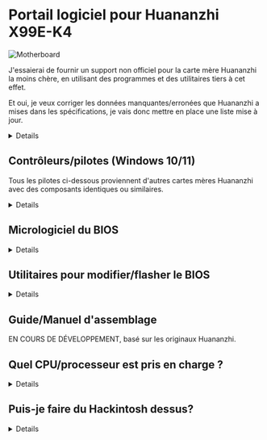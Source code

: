 [Outils pour Aptio V]: https://www.mediafire.com/file/ucvt4pdxjrtpmu7/Tools_for_AMI_Aptio_V.zip/file
[Outils pour Aptio V (Alt)]: https://disk.yandex.com/d/XrZjsImaqxl8Uw
[ici]: https://github.com/sebasrock156/Huananzhi-X99E-K4-Opencore
[Pilote du audio]: https://www.mediafire.com/file/046t9639xeyr243/X99-P4FAudio.rar/file
[Pilote réseau Ethernet pour W10]: https://www.mediafire.com/file/z4w75jswapzof1j/X99-P4FLAN.rar/file
[Pilote réseau Ethernet pour W11]: https://www.mediafire.com/file/53yr2eb7w82h75v/X99-P4FLanwin11.zip/file
[Image originale du BIOS]: https://www.mediafire.com/file/zozi3s0fixamce4/X99E-K4+BIOS.rom/file
[Pilote du chipset]: https://www.mediafire.com/file/kevqagczu5b4igy/X99-P4FChipset.rar/file

# Portail logiciel pour Huananzhi X99E-K4

![Motherboard](https://i.imgur.com/FtSCjxq.png)

J'essaierai de fournir un support non officiel pour la carte mère Huananzhi la moins chère, en utilisant des programmes et des utilitaires tiers à cet effet.

Et oui, je veux corriger les données manquantes/erronées que Huananzhi a mises dans les spécifications, je vais donc mettre en place une liste mise à jour.

<details>
  
---
Composant | Description
---|:--:
Chipset | Intel P55 ou HM55 (aléatoire)
Prise | Intel LGA2011-3
Emplacements de mémoire RAM | DDR4(x4) avec prise en charge jusqu'à 64 Go (Max.)
Fréquence de la RAM. | Prise en charge de Quad-channel (en 2 ou 4 emplacements) de 1866 MHz à 2400 MHz avec modules ECC ou non-ECC
Interface de stockage | SATA 2.0(x3) à 3 Gbit/s
Extension du stockage | Un emplacement M.2 2280 NVME PCIEx4 3.0 à 32 Gbit/s ou M.2 NGFF Sata 2.0 à 3 Gbit/s
Carte audio | Realtek HD Audio ALC897 (prend en charge Surround 5.1 max.)
Carte réseau | Realtek Ethernet RTL8168 1 Gbit/s.
Interface de flux | ATX 24 broches + ATX 8 broches 12v
Interface de dissipation | Ventilateur CPU 4 broches (x2) (les ventilateurs avec connecteur 3 broches sont également compatibles)
Alimentation | Entre 6 et 8 phases d'alimentation (Avec sources de 600 W ou plus)
Dimensions | Micro-ATX 210*182 mm
Panneau arrière | Port PS/2 (x2), USB 2.0 à 480 Mbps (x6), port réseau (RJ45), interface audio (3 connecteurs)
Panneau avant | (Connecteurs uniquement) USB 2.0 (1x), interface audio USB 3.0 (x1) (x1) Port COM (x1), interface marche/arrêt - redémarrage
Système pris en charge | Windows (7, 10 et 11), GNU/Linux (x86_64), MacOS (uniquement avec Hackintosh)
---
</details>


## Contrôleurs/pilotes (Windows 10/11)

Tous les pilotes ci-dessous proviennent d'autres cartes mères Huananzhi avec des composants identiques ou similaires.

<details>

[Pilote du chipset] (extrait du X99-P4F)

[Pilote du audio] (extrait du X99-P4F)

[Pilote réseau Ethernet pour W10] | [Pilote réseau Ethernet pour W11] (extrait du X99-P4F)


⚠ **Avertissement** ⚠ : Si vous utilisez des utilitaires comme Driver Booster, ces pilotes peuvent corrompre des éléments du système, procédez avec prudence.

---
  
</details>

## Micrologiciel du BIOS

<details>
  
Comme nous n'avons pas de fichier officiel de Huananzhi, j'ai pris la tâche de faire un dump de ma propre carte mère.

[Image originale du BIOS] : Il s'agit d'un dump du BIOS d'origine de ma carte mère, sans modifications.

Essayez le Turbo Boost Hack si vous possédez un Xeon V3 ; dans mon cas, j'ai un Xeon V4 et ça risque de ne pas fonctionner du tout.

---

</details>

## Utilitaires pour modifier/flasher le BIOS

<details>
  
⚠ **Avertissement** ⚠ : Ici, je veux faire appel au Fair Use, certains outils sont des fuites de services techniques et d'entreprises, l'ingénierie inverse de ceux-ci est généralement illégale, mais ici, ils sont utilisés à des fins éducatives.

[Outils pour Aptio V] | [Outils pour Aptio V (Alt)]: Ces outils nous permettent de modifier et de mettre à jour les nouveaux firmwares du BIOS.

---
</details>

## Guide/Manuel d'assemblage

EN COURS DE DÉVELOPPEMENT, basé sur les originaux Huananzhi.

## Quel CPU/processeur est pris en charge ?

<details>
Basé sur Socket (LGA 2011-3), tous les processeurs dotés de ce socket peuvent être pris en charge, mais le Southbridge (Chipset) est un mystère. Ci-dessous, j'ai répertorié quelques processeurs testés avec cette carte mère:

---
Série | Modèle | Spécifications | Notes
---|---|---|:--:
Core | i7-5820K | Haswell-E, 6 cœurs/12 threads à 3,3 GHz/3,6 GHz Turbo, TDP 140 W | Compatible avec les sources de 500W  
Core | i7-5930K | Haswell-E, 6 cœurs/12 threads à 3.5 GHz/3.7GHz Turbo, TDP 140W | Compatible avec les sources de 500W
Core | i7-6800K | Broadwell-E, 6 cœurs/12 threads à 3.4 GHz/3.6GHz Turbo, TDP 140W | Compatible avec les sources de 500W
Core | i7-6850K | Broadwell-E, 6 cœurs/12 threads à 3.6 GHz/3.8GHz Turbo, TDP 140W | Compatible avec les sources de 500W
Core | i7-6900K | Broadwell-E, 8 cœurs/16 threads à 3.2 GHz/3.7GHz Turbo, TDP 140W | Compatible avec les sources de 500W
Core Extreme | i7-5960X | Haswell-E, 8 cœurs/16 threads à 3.0 GHz/3.5GHz Turbo, TDP 140W | Compatible avec les sources de 500W
Core Extreme | i7-6950X | Broadwell-E, 10 cœurs/20 threads à 3.0 GHz/3.5GHz Turbo, TDP 140W | Compatible avec les sources de 650W
Xeon | Séries E5-16XX et E5-26XX V3 | Haswell-EP | Compatible avec les sources de 750W ou plus
Xeon | Séries E5-16XX et E5-26XX V4 | Broadwell-EP | Compatible avec les sources de 750W ou plus
Xeon | Série E5-46XX V3 | Haswell-EP | Compatible avec les sources de 750W ou plus, mais en utilisant uniquement des modules RAM ECC (vérifiez d'abord la bande passante)
Xeon | Série E5-46XX V4 | Broadwell-EP | Compatible avec les sources de 750W ou plus, mais en utilisant uniquement des modules RAM ECC (vérifiez d'abord la bande passante)
---
  
</details>

## Puis-je faire du Hackintosh dessus?

<details>

La réponse courte est OUI, oui, vous le pouvez.

La réponse longue est OUI, mais : nous avons vraiment besoin de savoir quel est le chipset de la carte mère (HM55 ou P55), la carte audio (généralement la Realtek ALC897) et le GPU qui sera utilisé pour l'initialiser (AMD ou Nvidia, le processeur discret). ceux / dédiés d'Intel ne sont pas pris en charge).

Pour la variante du chipset HM55, je travaille sur certains EFI pour démarrer MacOS comme Hackintosh [ici]

---
  
</details>

